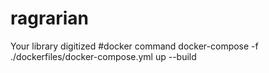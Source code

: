# ragrarian
Your library digitized
#docker command
docker-compose -f ./dockerfiles/docker-compose.yml up --build